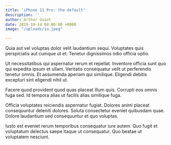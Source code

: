 ```yaml
---
title: 'iPhone 11 Pro: the default'
description: ''
author: Arthur Guiot
date: 2019-10-14 04:00:00 +0000
image: "/uploads/iu.jpeg"

---
```

Quia aut vel voluptas dolor velit laudantium sequi. Voluptates quis perspiciatis aut cumque ut et. Tenetur dignissimos odio officia optio.

Ut necessitatibus qui aspernatur rerum et repellat. Inventore officia sunt quo qui expedita ipsum et ullam. Veritatis consequatur velit ut perferendis tenetur omnis. Et assumenda aperiam qui similique. Eligendi debitis excepturi sint eligendi nihil ut.

Facere quod provident quod quas placeat illum quis. Corrupti eos omnis fuga sed. Id tempora alias ut facilis alias similique fuga.

Officia voluptates reiciendis aspernatur fugiat. Dolores animi placeat consequuntur deleniti dolores. Soluta consectetur eveniet quibusdam quae. Dolore laudantium sed consequuntur et quo voluptas.

Iusto est eveniet rerum temporibus consequatur iure autem. Quo fugit et voluptatum delectus saepe itaque ut consequatur. Quo beatae ut voluptatem nesciunt.